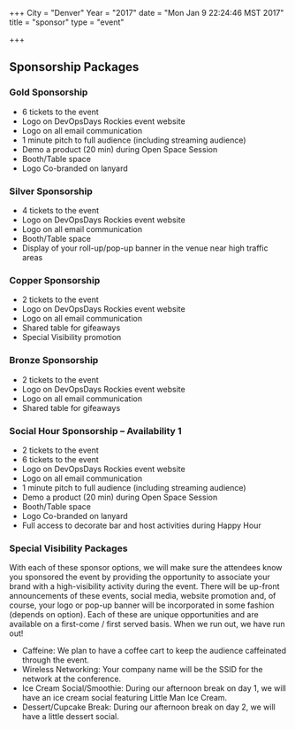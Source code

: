 +++
City = "Denver"
Year = "2017"
date = "Mon Jan  9 22:24:46 MST 2017"
title = "sponsor"
type = "event"

+++


## Sponsorship Packages


### Gold Sponsorship

* 6 tickets to the event
* Logo on DevOpsDays Rockies event website
* Logo on all email communication
* 1 minute pitch to full audience (including streaming audience)
* Demo a product (20 min) during Open Space Session
* Booth/Table space
* Logo Co-branded on lanyard

### Silver Sponsorship

* 4 tickets to the event
* Logo on DevOpsDays Rockies event website
* Logo on all email communication
* Booth/Table space
* Display of your roll-up/pop-up banner in the venue near high traffic areas

### Copper Sponsorship

* 2 tickets to the event
* Logo on DevOpsDays Rockies event website
* Logo on all email communication
* Shared table for gifeaways
* Special Visibility promotion

### Bronze Sponsorship
* 2 tickets to the event
* Logo on DevOpsDays Rockies event website
* Logo on all email communication
* Shared table for gifeaways

### Social Hour Sponsorship – Availability 1

* 2 tickets to the event
* 6 tickets to the event
* Logo on DevOpsDays Rockies event website
* Logo on all email communication
* 1 minute pitch to full audience (including streaming audience)
* Demo a product (20 min) during Open Space Session
* Booth/Table space
* Logo Co-branded on lanyard
* Full access to decorate bar and host activities during Happy Hour

### Special Visibility Packages
With each of these sponsor options, we will make sure the attendees know you sponsored the
event by providing the opportunity to associate your brand with a high-visibility activity during
the event. There will be up-front announcements of these events, social media, website
promotion and, of course, your logo or pop-up banner will be incorporated in some fashion
(depends on option).
Each of these are unique opportunities and are available on a first-come / first served basis.
When we run out, we have run out!

* Caffeine: We plan to have a coffee cart to keep the audience caffeinated through the
event.
* Wireless Networking: Your company name will be the SSID for the network at the
conference.
* Ice Cream Social/Smoothie: During our afternoon break on day 1, we will have an ice
cream social featuring Little Man Ice Cream.
* Dessert/Cupcake Break: During our afternoon break on day 2, we will have a little
dessert social.

